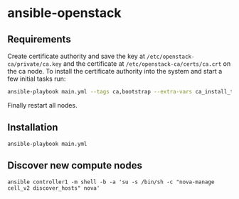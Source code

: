 # ansible-openstack

## Requirements

Create certificate authority and save the key at `/etc/openstack-ca/private/ca.key` 
and the certificate at `/etc/openstack-ca/certs/ca.crt` on the ca node.
To install the certificate authority into the system and start a few initial tasks run:

```sh
ansible-playbook main.yml --tags ca,bootstrap --extra-vars ca_install_trust=true
```

Finally restart all nodes.

## Installation

    ansible-playbook main.yml

## Discover new compute nodes

    ansible controller1 -m shell -b -a 'su -s /bin/sh -c "nova-manage cell_v2 discover_hosts" nova'
